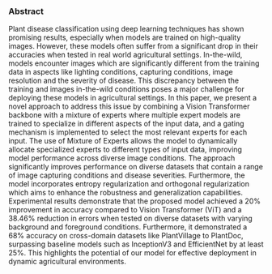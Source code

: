 ### Abstract

Plant disease classification using deep learning techniques has shown promising results, especially when models are trained on high-quality  images. However, these models often suffer from a significant drop in their accuracies when tested in real world agricultural settings. In-the-wild, models encounter images which are significantly different from the training data in aspects like lighting conditions, capturing conditions, image resolution and the severity of disease. This discrepancy between the training and images in-the-wild conditions poses a major challenge for deploying these models in agricultural settings. In this paper, we present a novel approach to address this issue by combining a Vision Transformer backbone with a mixture of experts where multiple expert models are trained to specialize in different aspects of the input data, and a gating mechanism is implemented to select the most relevant experts for each input. The use of Mixture of Experts allows the model to dynamically allocate specialized experts to different types of input data, improving model performance across diverse image conditions. The approach significantly improves performance on diverse datasets that contain a range of image capturing conditions and disease severities. Furthermore, the model incorporates entropy regularization and orthogonal regularization which aims to enhance the robustness and generalization capabilities. Experimental results demonstrate that the proposed model achieved a 20\% improvement in accuracy compared to Vision Transformer (ViT) and a 38.46\% reduction in errors when tested on diverse datasets with varying background and foreground conditions. Furthermore, it demonstrated a 68\% accuracy on cross-domain datasets like PlantVillage to PlantDoc, surpassing baseline models such as InceptionV3 and EfficientNet by at least 25\%. This highlights the potential of our model for effective deployment in dynamic agricultural environments.
